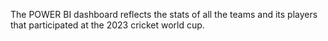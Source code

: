 The POWER BI dashboard reflects the stats of all the teams and its players that participated at the 2023 cricket world cup.
